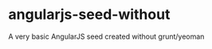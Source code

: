 angularjs-seed-without
======================

A very basic AngularJS seed created without grunt/yeoman
